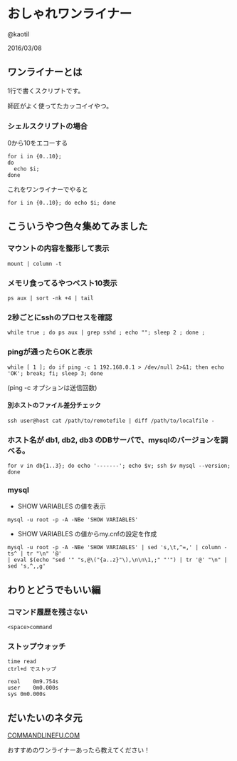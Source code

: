 # おしゃれワンライナー

@kaotil

2016/03/08



## ワンライナーとは

1行で書くスクリプトです。

師匠がよく使ってたカッコイイやつ。<!-- .element: class="fragment" data-fragment-index="1" -->



### シェルスクリプトの場合
0から10をエコーする
```
for i in {0..10};
do
  echo $i;
done
```
これをワンライナーでやると
```
for i in {0..10}; do echo $i; done
```



## こういうやつ色々集めてみました



### マウントの内容を整形して表示
```
mount | column -t
```



### メモリ食ってるやつベスト10表示
```
ps aux | sort -nk +4 | tail
```



### 2秒ごとにsshのプロセスを確認
```
while true ; do ps aux | grep sshd ; echo ""; sleep 2 ; done ;
```



### pingが通ったらOKと表示
```
while [ 1 ]; do if ping -c 1 192.168.0.1 > /dev/null 2>&1; then echo 'OK'; break; fi; sleep 3; done
```
(ping -c オプションは送信回数)



#### 別ホストのファイル差分チェック
```
ssh user@host cat /path/to/remotefile | diff /path/to/localfile -
```



### ホスト名が db1, db2, db3 のDBサーバで、mysqlのバージョンを調べる。
```
for v in db{1..3}; do echo '-------'; echo $v; ssh $v mysql --version; done
```
<!--
出力結果

```
-------
db1
mysql  Ver 14.14 Distrib 5.5.47, for Linux (x86_64) using readline 5.1
-------
db2
mysql  Ver 14.14 Distrib 5.5.47, for Linux (x86_64) using readline 5.1
-------
db3
mysql  Ver 14.14 Distrib 5.5.47, for Linux (x86_64) using readline 5.1
```
-->



### mysql
- SHOW VARIABLES の値を表示
```
mysql -u root -p -A -NBe 'SHOW VARIABLES' 
```

- SHOW VARIABLES の値からmy.cnfの設定を作成
```
mysql -u root -p -A -NBe 'SHOW VARIABLES' | sed 's,\t,^=,' | column -ts^ | tr "\n" '@'
| eval $(echo "sed '" "s,@\("{a..z}"\),\n\n\1,;" "'") | tr '@' "\n" | sed 's,^,,g'
```




## わりとどうでもいい編




### コマンド履歴を残さない
```
<space>command
```



### ストップウォッチ
```
time read
ctrl+d でストップ

real	0m9.754s
user	0m0.000s
sys	0m0.000s
```



## だいたいのネタ元
[COMMANDLINEFU.COM](http://www.commandlinefu.com/commands/browse)

おすすめのワンライナーあったら教えてください！
